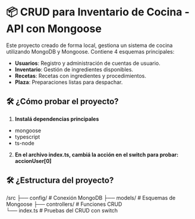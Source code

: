 # 📦 CRUD para Inventario de Cocina - API con Mongoose

Este proyecto creado de forma local, gestiona un sistema de cocina utilizando MongoDB y Mongoose. Contiene 4 esquemas principales:

- **Usuarios**: Registro y administración de cuentas de usuario.
- **Inventario**: Gestión de ingredientes disponibles.
- **Recetas**: Recetas con ingredientes y procedimientos.
- **Plaza**: Preparaciones listas para despachar.

## 🛠️ ¿Cómo probar el proyecto?

1. **Instalá dependencias principales**
- mongoose
- typescript
- ts-node
2. **En el archivo index.ts, cambiá la acción en el switch para probar: accionUser[0]**

## 🛠️ ¿Estructura del proyecto?

/src
  ├── config/         # Conexión MongoDB 
  ├── models/         # Esquemas de Mongoose
  ├── controllers/    # Funciones CRUD  
  └── index.ts        # Pruebas del CRUD con switch